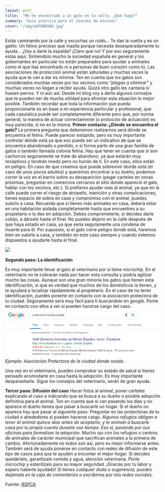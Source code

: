 ```yaml
---
layout: post
title:  "Me he encontrado a un gato en la calle, ¿Qué hago?"
summary: "Guía práctica para el rescate de mininos"
cover: "/img/GATONEGRO.jpg"
---
```


Estás caminando por la calle y escuchas un ruido… Te das la vuelta y es un gatito. Un felino precioso que maúlla porque necesita desesperadamente tu ayuda… ¿Vas a darle la espalda? ¡Claro que no! Y por eso seguramente estás aquí. 
Sintiéndolo mucho la sociedad española en general y los gobernantes en particular no están preparados para ayudar a animales como el que has encontrado ni a personas de buen corazón como tú. Las asociaciones de protección animal están saturadas y muchas veces la ayuda que te van a dar es mínima. Ten en cuenta que los gatos son considerados muchas veces por los vecinos como *“plagas a eliminar”* y muchas veces no llegan a recibir ayuda. Quizá otro gallo les cantaría si fuesen perros. Y ni aún así. 
Desde mi blog voy a darte algunos consejos que te pueden ser de mucha utilidad para afrontar esta situación lo mejor posible. 
También recordar que toda la información que pueda proporcionarte es en base a mi experiencia particular y profesional, que cada casuística puede ser completamente diferente pero que, por norma general, la manera de actuar correctamente (o protocolo de actuación) es muy parecida, si no es la misma. 
**Primer contacto: ¿Dónde se encuentra el gato?**
La primera pregunta que deberemos realizarnos será dónde se encuentra el felino. Puede parecer estúpido, pero es muy importante controlar dónde está ya que eso puede ser un indicativo de que se encuentra abandonado o perdido, o si forma parte de una gran familia de gatos o también llamada colonia felina. 
Hay que tener en cuenta que si son cachorros seguramente se trate de abandono, ya que estarán muy receptivos y tendrán miedo pero no huirán de ti. En este caso, ellos están en peligro. 
En caso de que creamos que puede sobrevivir donde está (el caso de unos pocos adultos) y queremos encontrar a su dueño, podemos correr la voz en el barrio sobre su desaparición (pegar carteles en zonas próximas, preguntar en comercios cercanos al sitio donde apareció el gato, hablar con los vecinos, etc.). 
Si prefieres ayudar más al animal, ya que en la calle puede correr el riesgo de atropello, inanición y otras complicaciones, tienes espacio de sobra en casa y compromiso con el animal, puedes subirlo a casa.
Recuerda que si tienes más animales en casa, deberá estar en una habitación aislada completamente hasta que encuentres a su propietario o lo des en adopción. Debes comprometerte, si decides darle cobijo, a dárselo hasta el final. No puedes dejarlo en la calle después de que haya estado en casa, ya que sería seguramente una condena de muerte para él. 
Por supuesto, si el gato corre peligro donde está, haremos bien en subirlo a casa, y también en este caso siempre y cuando estemos dispuestos a ayudarle hasta el final.

![](/img/GATATRICO.png)


**Segundo paso: La identificación** 


Es muy importante llevar al gato al veterinario por si tiene microchip. En el veterinario no te cobrarán nada por hacer esta consulta y podría agilizar mucho las cosas. Aunque son una gran minoría los gatos que tienen esta identificación, si que es verdad que muchos de los domésticos la tienen, y te ayudará a localizar rápidamente al propietario. 
En el caso de no tener identificación, puedes ponerte en contacto con la asociación protectora de tu ciudad. Seguramente será muy fácil para ti buscándolo en google. Ponte en contacto con ellos a ver si pueden hacerse cargo del caso. 
![](/img/GOOGLESEARCH.png)
*Ejemplo: Asociación Protectora de la ciudad donde resido.*


Una vez en el veterinario, puedes comprobar su estado de salud si tienes pensado acomodarle en casa hasta la adopción. Es muy importante desparasitarle. Sigue los consejos del veterinario, serán de gran ayuda. 
 
**Tercer paso: Difusión del caso**
Hacer fotos al animal, poner carteles explicando el caso e indicando que se busca a su dueño o posible adopción definitiva para el animal.
Ten en cuenta que si van pasando los días y no aparece el dueño tienes que pasar a buscarle un hogar.
Si el dueño no aparece hay que pasar al siguiente paso:
Preguntar en las protectoras de tu ciudad o alrededores si pueden hacerse cargo.
*Algunos refugios obligan a tener al animal quince días antes de aceptarlo, y te animan a buscarle casa por tu propia cuenta durante ese tiempo. Eso sí, pasando por sus oficinas para formalizar la adopción.*
Mucho ojo con los refugios o centros de animales de carácter municipal que sacrifican animales a la primera de cambio.  Afortunadamente no todos son así, pero es mejor informarse antes.
También será de ayuda ponerse en contacto con redes de difusión de este tipo de casos para que te ayuden a encontar el mejor hogar.
Si decides quedártelo, garantizale comida y agua, atención veterinaria. Ponle microchip y esterilízalo para su mayor seguridad. 
¡Gracias por tu labor y espero haberte ayudado! 
*Si tienes cualquier duda o sugerencia, puedes dejámela en la caja de comentarios o escribirme por mis redes sociales.*
 
*Fuente: [RSPCA](https://www.rspca.org.uk/adviceandwelfare/pets/cats/straycats)*
